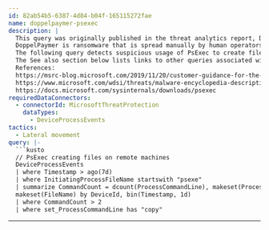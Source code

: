 ```yaml
---
id: 82ab54b5-6387-4d84-b04f-165115272fae
name: doppelpaymer-psexec
description: |
  This query was originally published in the threat analytics report, Doppelpaymer: More human-operated ransomware. There is also a related blog.
  DoppelPaymer is ransomware that is spread manually by human operators. These operators have exhibited extensive knowledge of system administration and common network security misconfigurations. They often use stolen credentials from over-privileged service accounts to turn off security software, run malicious commands, and spread malware throughout an organization. More specifically, they use common remote execution tools, such as PsExec, to move laterally and distribute ransomware.
  The following query detects suspicious usage of PsExec to create files on a remote device.
  The See also section below lists links to other queries associated with DoppelPaymer.
  References:
  https://msrc-blog.microsoft.com/2019/11/20/customer-guidance-for-the-dopplepaymer-ransomware/
  https://www.microsoft.com/wdsi/threats/malware-encyclopedia-description?Name=Trojan:Win32/DoppelPaymer!MTB&threatId=-2147205372
  https://docs.microsoft.com/sysinternals/downloads/psexec
requiredDataConnectors:
  - connectorId: MicrosoftThreatProtection
    dataTypes:
      - DeviceProcessEvents
tactics:
  - Lateral movement
query: |-
  ```kusto
  // PsExec creating files on remote machines
  DeviceProcessEvents
  | where Timestamp > ago(7d)
  | where InitiatingProcessFileName startswith "psexe"
  | summarize CommandCount = dcount(ProcessCommandLine), makeset(ProcessCommandLine),
  makeset(FileName) by DeviceId, bin(Timestamp, 1d)
  | where CommandCount > 2
  | where set_ProcessCommandLine has "copy"
  ```
---
```


